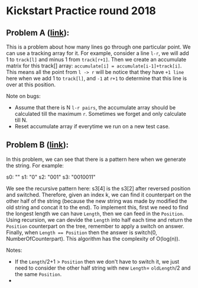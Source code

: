 # Kickstart Practice round 2018

## Problem A ([link](./A/main.cpp)):
This is a problem about how many lines go through one particular point. We can use a tracking array for it. For example, consider a line `l-r`, we will add 1 to `track[l]` and minus 1 from `track[r+1]`. Then we create an accumulate matrix for this track[] array: `accumulate[i] = accumulate[i-1]+track[i]`. This means all the point from `l -> r` will be notice that they have `+1 line` here when we add 1 to `track[l]`, and `-1` at `r+1` to determine that this line is over at this position.

Note on bugs: 
- Assume that there is N `l-r pairs`, the accumulate array should be calculated till the maximum `r`. Sometimes we forget and only calculate till N.
- Reset accumulate array if everytime we run on a new test case.

## Problem B ([link](./B/main.cpp)):
In this problem, we can see that there is a pattern here when we generate the string. For example:

s0: ""
s1: "0"
s2: "001"
s3: "0010011"

We see the recursive pattern here: s3[4] is the s3[2] after reversed position and switched. Therefore, given an index k, we can find it counterpart on the other half of the string (because the new string was made by modified the old string and concat it to the end). To implement this, first we need to find the longest length we can have `Length`, then we can feed in the `Position`. Using recursion, we can devide the `Length` into half each time and return the `Position` counterpart on the tree, remember to apply a switch on answer. Finally, when `Length == Position` then the answer is switch(0, NumberOfCounterpart). This algorithm has the complexity of O(log(n)). 

Notes:
- If the `Length`/2+1 > `Position` then we don't have to switch it, we just need to consider the other half string with new `Length`= `oldLength`/2 and the same `Position`.
-